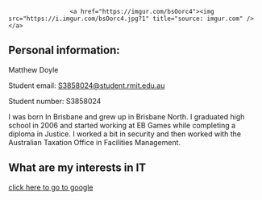                      <a href="https://imgur.com/bsOorc4"><img src="https://i.imgur.com/bsOorc4.jpg?1" title="source: imgur.com" /></a>







## Personal information: 
Matthew Doyle


Student email: 
S3858024@student.rmit.edu.au

Student number: 
S3858024

I was born In Brisbane and grew up in Brisbane North. I graduated high school in 2006 and started working at EB Games while completing a diploma in Justice. I worked a bit in security and then worked with the Australian Taxation Office in Facilities Management. 

## What are my interests in IT

[click here to go to google](https://www.google.com)


